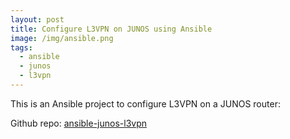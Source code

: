 ```yaml
---
layout: post
title: Configure L3VPN on JUNOS using Ansible
image: /img/ansible.png
tags:
  - ansible
  - junos
  - l3vpn
---
```


This is an Ansible project to configure L3VPN on a JUNOS router:

Github repo: 
[ansible-junos-l3vpn](https://github.com/vignitin/ansible-junos-l3vpn)
